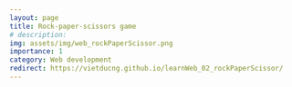 ```yaml
---
layout: page
title: Rock-paper-scissors game
# description:
img: assets/img/web_rockPaperScissor.png
importance: 1
category: Web development
redirect: https://vietducng.github.io/learnWeb_02_rockPaperScissor/
---
```


